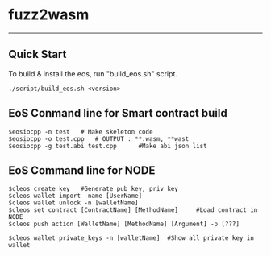 # fuzz2wasm

---

## Quick Start

To build & install the eos, run "build_eos.sh" script.
```
./script/build_eos.sh <version>
```



## EoS Conmand line for Smart contract build 
```
$eosiocpp -n test  	# Make skeleton code
$eosiocpp -o test.cpp 	# OUTPUT : **.wasm, **wast 
$eosiocpp -g test.abi test.cpp 		#Make abi json list

```


## EoS Command line for NODE
```
$cleos create key  	#Generate pub key, priv key
$cleos wallet import -name [UserName]
$cleos wallet unlock -n [walletName] 
$cleos set contract [ContractName] [MethodName] 	#Load contract in NODE 
$cleos push action [WalletName] [MethodName] [Argument] -p [???]

$cleos wallet private_keys -n [walletName]  #Show all private key in wallet

```
